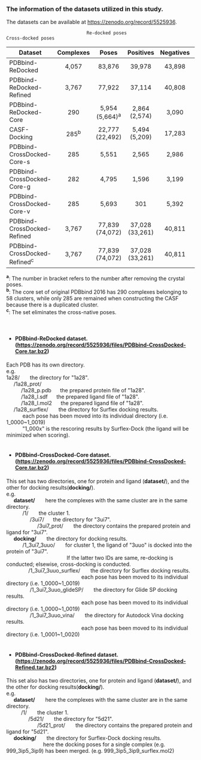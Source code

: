 ###  The information of the datasets utilized in this study.
The datasets can be available at https://zenodo.org/record/5525936. 
<br/>      
	    
	 
                                  Re-docked poses                                   Cross-docked poses

|Dataset| Complexes | Poses  | Positives  |  Negatives |  Complexes | Poses  | Positives | 	Negatives|
| ------ | :------: | :------: | :------: | :------: | :------: | :-----: | :------: | :------: |
| PDBbind-ReDocked	| 4,057	| 83,876	| 39,978 | 	43,898	| /	| /	| /	| /| 
| PDBbind-ReDocked-Refined	| 3,767	| 77,922	| 37,114	| 40,808	| /	| /	| /	| /| 
| PDBbind-ReDocked-Core| 	290	| 5,954 (5,664)<sup>a</sup>	| 2,864 (2,574)	| 3,090	| /	| /	| /	| /
| CASF-Docking	| 285<sup>b</sup>	| 22,777 (22,492)	| 5,494 (5,209)	| 17,283	| /	| /	| /	| /| 
| PDBbind-CrossDocked-Core-s	| 285	| 5,551	| 2,565	| 2,986	| 1,058	| 20,859	| 5,872	| 14,987| 
| PDBbind-CrossDocked-Core-g	| 282	| 4,795	| 1,596	| 3,199	| 1,030	| 17,814	| 3,768	| 14,046| 
| PDBbind-CrossDocked-Core-v	| 285	| 5,693	| 301	| 5,392	| 1,058	| 21,145	| 740	| 20,405| 
| PDBbind-CrossDocked-Refined	| 3,767	| 77,839 (74,072)	| 37,028 (33,261)	| 40,811	| 90,002	| 1,874,433	| 1,499,702	| 374,731| 
| PDBbind-CrossDocked-Refined<sup>c</sup>	| 3,767	| 77,839 (74,072)	| 37,028 (33,261)	| 40,811	| 90,002	| 1,731,351	| 1,428,161	| 303,190| 

<sup>**a**</sup>: The number in bracket refers to the number after removing the crystal poses.     
<sup>**b**</sup>: The core set of original PDBbind 2016 has 290 complexes belonging to 58 clusters, while only 285 are remained when constructing the CASF because there is a duplicated cluster.     
<sup>**c**</sup>: The set eliminates the cross-native poses.      
<br/> 
<br/>  
*	#### PDBbind-ReDocked dataset.  (https://zenodo.org/record/5525936/files/PDBbind-CrossDocked-Core.tar.bz2)
Each PDB has its own directory.    
e.g.       
1a28/  &nbsp;&nbsp;&nbsp;&nbsp;&nbsp; the directory for "1a28".        
&nbsp;&nbsp;&nbsp;&nbsp;&nbsp;/1a28_prot/     
&nbsp;&nbsp;&nbsp;&nbsp;&nbsp;&nbsp;&nbsp;&nbsp;&nbsp;&nbsp;/1a28_p.pdb   &nbsp;&nbsp;&nbsp;&nbsp;&nbsp;the prepared protein file of "1a28".     
&nbsp;&nbsp;&nbsp;&nbsp;&nbsp;&nbsp;&nbsp;&nbsp;&nbsp;&nbsp;/1a28_l.sdf   &nbsp;&nbsp;&nbsp;&nbsp;&nbsp;the prepared ligand file of "1a28".      
&nbsp;&nbsp;&nbsp;&nbsp;&nbsp;&nbsp;&nbsp;&nbsp;&nbsp;&nbsp;/1a28_l.mol2  &nbsp;&nbsp;&nbsp;&nbsp;&nbsp;the prepared ligand file of "1a28".      
&nbsp;&nbsp;&nbsp;&nbsp;&nbsp;/1a28_surflex/   &nbsp;&nbsp;&nbsp;&nbsp;&nbsp; the directory for Surflex docking results.     
&nbsp;&nbsp;&nbsp;&nbsp;&nbsp;&nbsp;&nbsp;&nbsp;&nbsp;&nbsp; each pose has been moved into its individual directory (i.e. 1_0000~1_0019)     
&nbsp;&nbsp;&nbsp;&nbsp;&nbsp;&nbsp;&nbsp;&nbsp;&nbsp;&nbsp; "1_000x" is the rescoring results by Surflex-Dock (the ligand will be minimized when scoring).     
<br/> 					
*	#### PDBbind-CrossDocked-Core dataset.    (https://zenodo.org/record/5525936/files/PDBbind-CrossDocked-Core.tar.bz2)     
This set has two directories, one for protein and ligand (**dataset/**), and the other for docking results(**docking/**).                
e.g.       
&nbsp;&nbsp;&nbsp;&nbsp;&nbsp;**dataset/** &nbsp;&nbsp;&nbsp;&nbsp;&nbsp; here the complexes with the same cluster are in the same directory.             
&nbsp;&nbsp;&nbsp;&nbsp;&nbsp;&nbsp;&nbsp;&nbsp;&nbsp;&nbsp; /1/ &nbsp;&nbsp;&nbsp;&nbsp;&nbsp; the cluster 1.                 
&nbsp;&nbsp;&nbsp;&nbsp;&nbsp;&nbsp;&nbsp;&nbsp;&nbsp;&nbsp;&nbsp;&nbsp;&nbsp;&nbsp;&nbsp; /3ui7/ &nbsp;&nbsp;&nbsp;&nbsp;&nbsp;the directory for "3ui7".               
&nbsp;&nbsp;&nbsp;&nbsp;&nbsp;&nbsp;&nbsp;&nbsp;&nbsp;&nbsp;&nbsp;&nbsp;&nbsp;&nbsp;&nbsp;&nbsp;&nbsp;&nbsp;&nbsp;&nbsp; /3ui7_prot/ &nbsp;&nbsp;&nbsp;&nbsp;&nbsp; the directory contains the prepared protein and ligand for "3ui7".                   
&nbsp;&nbsp;&nbsp;&nbsp;&nbsp;**docking/**  &nbsp;&nbsp;&nbsp;&nbsp;&nbsp; the directory for docking results.	                 
&nbsp;&nbsp;&nbsp;&nbsp;&nbsp;&nbsp;&nbsp;&nbsp;&nbsp;&nbsp; /1_3ui7_3uuo/  &nbsp;&nbsp;&nbsp;&nbsp;&nbsp; for cluster 1, the ligand of "3uuo" is docked into the protein of "3ui7".       
&nbsp;&nbsp;&nbsp;&nbsp;&nbsp;&nbsp;&nbsp;&nbsp;&nbsp;&nbsp;&nbsp;&nbsp;&nbsp;&nbsp;&nbsp;&nbsp;&nbsp;&nbsp;&nbsp;&nbsp;&nbsp;&nbsp;&nbsp;&nbsp;&nbsp;&nbsp;&nbsp;&nbsp;&nbsp;&nbsp;&nbsp;&nbsp;&nbsp;&nbsp;&nbsp;&nbsp;&nbsp;&nbsp;&nbsp;&nbsp; If the latter two IDs are same, re-docking is conducted; elsewise, cross-docking is conducted.               
&nbsp;&nbsp;&nbsp;&nbsp;&nbsp;&nbsp;&nbsp;&nbsp;&nbsp;&nbsp;&nbsp;&nbsp;&nbsp;&nbsp;&nbsp;/1_3ui7_3uuo_surflex/  &nbsp;&nbsp;&nbsp;&nbsp;&nbsp; the directory for Surflex docking results.             
&nbsp;&nbsp;&nbsp;&nbsp;&nbsp;&nbsp;&nbsp;&nbsp;&nbsp;&nbsp;&nbsp;&nbsp;&nbsp;&nbsp;&nbsp;&nbsp;&nbsp;&nbsp;&nbsp;&nbsp;&nbsp;&nbsp;&nbsp;&nbsp;&nbsp;&nbsp;&nbsp;&nbsp;&nbsp;&nbsp;&nbsp;&nbsp;&nbsp;&nbsp;&nbsp;&nbsp;&nbsp;&nbsp;&nbsp;&nbsp;&nbsp;&nbsp;&nbsp;&nbsp;&nbsp;&nbsp;&nbsp;&nbsp;&nbsp;&nbsp; each pose has been moved to its individual directory (i.e. 1_0000\~1_0019)              
&nbsp;&nbsp;&nbsp;&nbsp;&nbsp;&nbsp;&nbsp;&nbsp;&nbsp;&nbsp;&nbsp;&nbsp;&nbsp;&nbsp;&nbsp; /1_3ui7_3uuo_glideSP/  &nbsp;&nbsp;&nbsp;&nbsp;&nbsp; the directory for Glide SP docking results.           
&nbsp;&nbsp;&nbsp;&nbsp;&nbsp;&nbsp;&nbsp;&nbsp;&nbsp;&nbsp;&nbsp;&nbsp;&nbsp;&nbsp;&nbsp;&nbsp;&nbsp;&nbsp;&nbsp;&nbsp;&nbsp;&nbsp;&nbsp;&nbsp;&nbsp;&nbsp;&nbsp;&nbsp;&nbsp;&nbsp;&nbsp;&nbsp;&nbsp;&nbsp;&nbsp;&nbsp;&nbsp;&nbsp;&nbsp;&nbsp;&nbsp;&nbsp;&nbsp;&nbsp;&nbsp;&nbsp;&nbsp;&nbsp;&nbsp;&nbsp; each pose has been moved to its individual directory (i.e. 1_0000\~1_0019)                 
&nbsp;&nbsp;&nbsp;&nbsp;&nbsp;&nbsp;&nbsp;&nbsp;&nbsp;&nbsp;&nbsp;&nbsp;&nbsp;&nbsp;&nbsp; /1_3ui7_3uuo_vina/     &nbsp;&nbsp;&nbsp;&nbsp;&nbsp; the directory for Autodock Vina docking results.             
&nbsp;&nbsp;&nbsp;&nbsp;&nbsp;&nbsp;&nbsp;&nbsp;&nbsp;&nbsp;&nbsp;&nbsp;&nbsp;&nbsp;&nbsp;&nbsp;&nbsp;&nbsp;&nbsp;&nbsp;&nbsp;&nbsp;&nbsp;&nbsp;&nbsp;&nbsp;&nbsp;&nbsp;&nbsp;&nbsp;&nbsp;&nbsp;&nbsp;&nbsp;&nbsp;&nbsp;&nbsp;&nbsp;&nbsp;&nbsp;&nbsp;&nbsp;&nbsp;&nbsp;&nbsp;&nbsp;&nbsp;&nbsp;&nbsp;&nbsp; each pose has been moved to its individual directory (i.e. 1_0001\~1_0020)		             
<br/> 									
*	#### PDBbind-CrossDocked-Refined dataset.    (https://zenodo.org/record/5525936/files/PDBbind-CrossDocked-Refined.tar.bz2)     
This set also has two directories, one for protein and ligand (**dataset/**), and the other for docking results(**docking/**).         
e.g.       
&nbsp;&nbsp;&nbsp;&nbsp;&nbsp;**dataset/** &nbsp;&nbsp;&nbsp;&nbsp;&nbsp; here the complexes with the same cluster are in the same directory.     
&nbsp;&nbsp;&nbsp;&nbsp;&nbsp;&nbsp;&nbsp;&nbsp;&nbsp;&nbsp;/1/ &nbsp;&nbsp;&nbsp;&nbsp;&nbsp; the cluster 1.     
&nbsp;&nbsp;&nbsp;&nbsp;&nbsp;&nbsp;&nbsp;&nbsp;&nbsp;&nbsp;&nbsp;&nbsp;&nbsp;&nbsp;&nbsp;/5d21/ &nbsp;&nbsp;&nbsp;&nbsp;&nbsp; the directory for "5d21".     
&nbsp;&nbsp;&nbsp;&nbsp;&nbsp;&nbsp;&nbsp;&nbsp;&nbsp;&nbsp;&nbsp;&nbsp;&nbsp;&nbsp;&nbsp;&nbsp;&nbsp;&nbsp;&nbsp;&nbsp; /5d21_prot/ &nbsp;&nbsp;&nbsp;&nbsp;&nbsp; the directory contains the prepared protein and ligand for "5d21".     
&nbsp;&nbsp;&nbsp;&nbsp;&nbsp;**docking/** &nbsp;&nbsp;&nbsp;&nbsp;&nbsp; the directory for Surflex-Dock docking results.       
&nbsp;&nbsp;&nbsp;&nbsp;&nbsp;&nbsp;&nbsp;&nbsp;&nbsp;&nbsp;&nbsp;&nbsp;&nbsp;&nbsp;&nbsp;&nbsp;&nbsp;&nbsp;&nbsp;&nbsp;&nbsp;&nbsp;&nbsp;&nbsp;&nbsp;here the docking poses for a single complex (e.g. 999_3ip5_3ip9) has been merged. (e.g. 999_3ip5_3ip9_surflex.mol2)     




   
